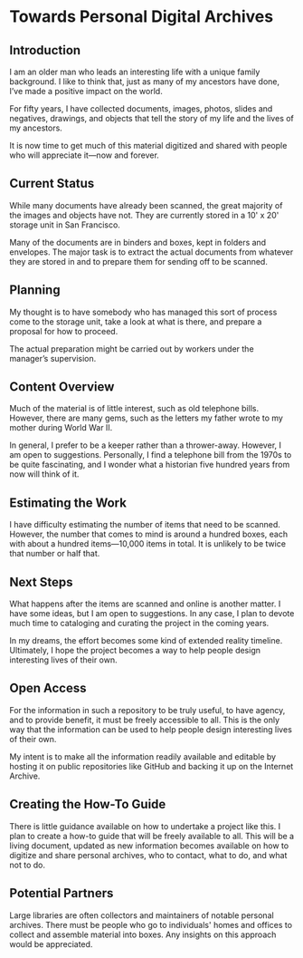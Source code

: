 # Towards Personal Digital Archives


## Introduction

I am an older man who leads an interesting life with a unique family background. I like to think that, just as many of my ancestors have done, I’ve made a positive impact on the world.

For fifty years, I have collected documents, images, photos, slides and negatives, drawings, and objects that tell the story of my life and the lives of my ancestors.

It is now time to get much of this material digitized and shared with people who will appreciate it—now and forever.

## Current Status

While many documents have already been scanned, the great majority of the images and objects have not. They are currently stored in a 10' x 20' storage unit in San Francisco.

Many of the documents are in binders and boxes, kept in folders and envelopes. The major task is to extract the actual documents from whatever they are stored in and to prepare them for sending off to be scanned.

## Planning

My thought is to have somebody who has managed this sort of process come to the storage unit, take a look at what is there, and prepare a proposal for how to proceed.

The actual preparation might be carried out by workers under the manager’s supervision.

## Content Overview

Much of the material is of little interest, such as old telephone bills. However, there are many gems, such as the letters my father wrote to my mother during World War II.

In general, I prefer to be a keeper rather than a thrower-away. However, I am open to suggestions. Personally, I find a telephone bill from the 1970s to be quite fascinating, and I wonder what a historian five hundred years from now will think of it.

## Estimating the Work

I have difficulty estimating the number of items that need to be scanned. However, the number that comes to mind is around a hundred boxes, each with about a hundred items—10,000 items in total. It is unlikely to be twice that number or half that.

## Next Steps

What happens after the items are scanned and online is another matter. I have some ideas, but I am open to suggestions. In any case, I plan to devote much time to cataloging and curating the project in the coming years.

In my dreams, the effort becomes some kind of extended reality timeline. Ultimately, I hope the project becomes a way to help people design interesting lives of their own.

## Open Access

For the information in such a repository to be truly useful, to have agency, and to provide benefit, it must be freely accessible to all. This is the only way that the information can be used to help people design interesting lives of their own.

My intent is to make all the information readily available and editable by hosting it on public repositories like GitHub and backing it up on the Internet Archive.

## Creating the How-To Guide

There is little guidance available on how to undertake a project like this. I plan to create a how-to guide that will be freely available to all. This will be a living document, updated as new information becomes available on how to digitize and share personal archives, who to contact, what to do, and what not to do.

## Potential Partners

Large libraries are often collectors and maintainers of notable personal archives. There must be people who go to individuals' homes and offices to collect and assemble material into boxes. Any insights on this approach would be appreciated.

